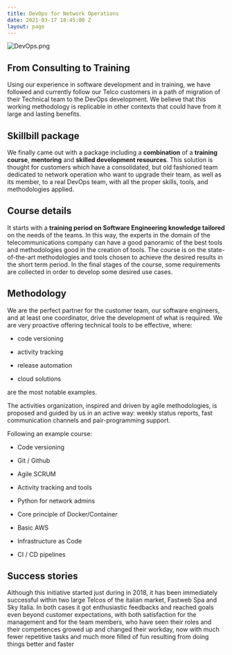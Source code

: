 ```yaml
---
title: DevOps for Network Operations
date: 2021-03-17 18:45:00 Z
layout: page
---
```


![DevOps.png](/uploads/DevOps.png)

## From Consulting to Training

Using our experience in software development and in training, we have followed and currently follow our Telco customers in a path of migration of their Technical team to the DevOps development. We believe that this working methodology is replicable in other contexts that could have from it large and lasting benefits.

## Skillbill package

We finally came out with a package including a **combination** of a **training course**, **mentoring** and **skilled development resources**. This solution is thought for customers which have a consolidated, but old fashioned team dedicated to network operation who want to upgrade their team, as well as its member, to a real DevOps team, with all the proper skills, tools, and methodologies applied.

## Course details

It starts with a **training period on Software Engineering knowledge tailored** on the needs of the teams. In this way, the experts in the domain of the telecommunications company can have a good panoramic of the best tools and methodologies good in the creation of tools. The course is on the state-of-the-art methodologies and tools chosen to achieve the desired results in the short term period.
In the final stages of the course, some requirements are collected in order to develop some desired use cases.

## Methodology

We are the perfect partner for the customer team, our software engineers, and at least one coordinator, drive the development of what is required.
We are very proactive offering technical tools to be effective, where:

* code versioning

* activity tracking

* release automation

* cloud solutions

are the most notable examples.

The activities organization, inspired and driven by agile methodologies, is proposed and guided by us in an active way: weekly status reports, fast communication channels and pair-programming support.

Following an example course:

* Code versioning

* Git / Github

* Agile SCRUM

* Activity tracking and tools

* Python for network admins

* Core principle of Docker/Container

* Basic AWS

* Infrastructure as Code

* CI / CD pipelines

## Success stories

Although  this initiative started just during in 2018, it has been immediately successful within two large Telcos of the italian market, Fastweb Spa and Sky Italia. In both cases it got enthusiastic feedbacks and reached goals even beyond customer expectations, with both satisfaction for the management and for the team members, who have seen their roles and their competences growed up and changed their workday, now with much fewer repetitive tasks and much more filled of fun resulting from doing things better and faster